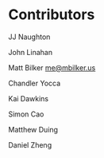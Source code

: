 # Contributors

JJ Naughton

John Linahan

Matt Bilker <me@mbilker.us>

Chandler Yocca

Kai Dawkins

Simon Cao

Matthew Duing

Daniel Zheng
